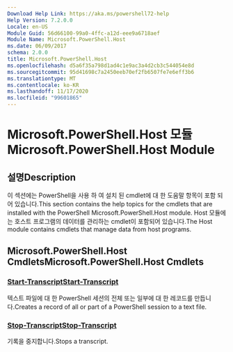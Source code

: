 ```yaml
---
Download Help Link: https://aka.ms/powershell72-help
Help Version: 7.2.0.0
Locale: en-US
Module Guid: 56d66100-99a0-4ffc-a12d-eee9a6718aef
Module Name: Microsoft.PowerShell.Host
ms.date: 06/09/2017
schema: 2.0.0
title: Microsoft.PowerShell.Host
ms.openlocfilehash: d5a6f35a798d1ad4c1e9ac3a4d2cb3c544054e8d
ms.sourcegitcommit: 95d41698c7a2450eeb70ef2fb6507fe7e6eff3b6
ms.translationtype: MT
ms.contentlocale: ko-KR
ms.lasthandoff: 11/17/2020
ms.locfileid: "99601865"
---
```

# <span data-ttu-id="7b624-102">Microsoft.PowerShell.Host 모듈</span><span class="sxs-lookup"><span data-stu-id="7b624-102">Microsoft.PowerShell.Host Module</span></span>

## <span data-ttu-id="7b624-103">설명</span><span class="sxs-lookup"><span data-stu-id="7b624-103">Description</span></span>

<span data-ttu-id="7b624-104">이 섹션에는 PowerShell을 사용 하 여 설치 된 cmdlet에 대 한 도움말 항목이 포함 되어 있습니다.</span><span class="sxs-lookup"><span data-stu-id="7b624-104">This section contains the help topics for the cmdlets that are installed with the PowerShell Microsoft.PowerShell.Host module.</span></span> <span data-ttu-id="7b624-105">Host 모듈에는 호스트 프로그램의 데이터를 관리하는 cmdlet이 포함되어 있습니다.</span><span class="sxs-lookup"><span data-stu-id="7b624-105">The Host module contains cmdlets that manage data from host programs.</span></span>

## <span data-ttu-id="7b624-106">Microsoft.PowerShell.Host Cmdlets</span><span class="sxs-lookup"><span data-stu-id="7b624-106">Microsoft.PowerShell.Host Cmdlets</span></span>

### [<span data-ttu-id="7b624-107">Start-Transcript</span><span class="sxs-lookup"><span data-stu-id="7b624-107">Start-Transcript</span></span>](Start-Transcript.md)
<span data-ttu-id="7b624-108">텍스트 파일에 대 한 PowerShell 세션의 전체 또는 일부에 대 한 레코드를 만듭니다.</span><span class="sxs-lookup"><span data-stu-id="7b624-108">Creates a record of all or part of a PowerShell session to a text file.</span></span>

### [<span data-ttu-id="7b624-109">Stop-Transcript</span><span class="sxs-lookup"><span data-stu-id="7b624-109">Stop-Transcript</span></span>](Stop-Transcript.md)
<span data-ttu-id="7b624-110">기록을 중지합니다.</span><span class="sxs-lookup"><span data-stu-id="7b624-110">Stops a transcript.</span></span>

